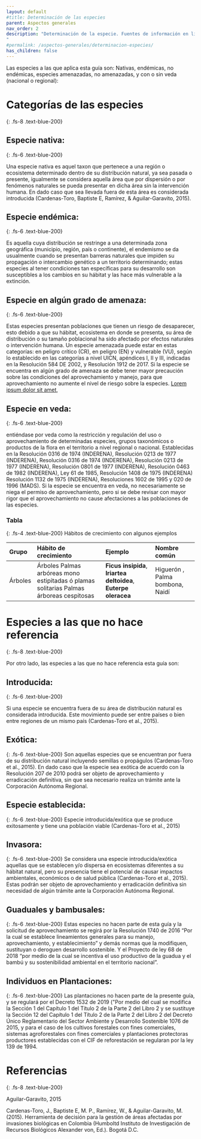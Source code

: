 ```yaml
---
layout: default
#title: Determinación de las especies
parent: Aspectos generales
nav_order: 2
description: "Determinación de la especie. Fuentes de información en linea (SIB, catalogo de nombres comunes, herbarios. Ejercicio de determinación de especie a partir de nombre común
"
#permalink: /aspectos-generales/determinacion-especies/
has_children: false
---
```



Las especies a las que aplica esta guía son: Nativas, endémicas, no endémicas, especies amenazadas, no amenazadas, y con o sin veda (nacional o regional):

# Categorías de las especies
{: .fs-8 .text-blue-200}
## Especie nativa:
{: .fs-6 .text-blue-200}

Una especie nativa es aquel taxon que pertenece a una región o ecosistema determinado dentro de su distribución natural, ya sea pasada o presente, igualmente se considera aquella área que por dispersión o por fenómenos naturales se pueda presentar en dicha área sin la intervención humana. En dado caso que sea llevada fuera de esta área es considerada introducida (Cardenas-Toro, Baptiste E, Ramírez, & Aguilar-Garavito, 2015).

## Especie endémica:
{: .fs-6 .text-blue-200}

Es aquella cuya distribución se restringe a una determinada zona geográfica (municipio, región, país o continente), el endemismo se da usualmente cuando se presentan barreras naturales que impiden su propagación o intercambio genético a un territorio determinando; estas especies al tener condiciones tan específicas para su desarrollo son susceptibles a los cambios en su hábitat y las hace más vulnerable a la extinción.

## Especie en algún grado de amenaza:
{: .fs-6 .text-blue-200}

Estas especies presentan poblaciones que tienen un riesgo de desaparecer, esto debido a que su hábitat, ecosistema en donde se presenta, su área de distribución o su tamaño poblacional ha sido afectado por efectos naturales o intervención humana. Un especie amenazada puede estar en estas categorías: en peligro crítico (CR), en peligro (EN) y vulnerable (VU), según lo establecido en las categorías a nivel UICN, apéndices I, II y III, indicadas en la Resolución 584 DE 2002, y Resolución 1912 de 2017. Si la especie se encuentra en algún grado de amenaza se debe tener mayor precaución sobre las condiciones del aprovechamiento y manejo, para que aprovechamiento no aumente el nivel de riesgo sobre la especies.
[Lorem ipsum dolor sit amet](https://es.wikipedia.org/wiki/Productos_forestales_no_maderables), 

## Especie en veda:
{: .fs-6 .text-blue-200}

entiéndase por veda como la restricción y regulación del uso o aprovechamiento de determinadas especies, grupos taxonómicos o productos de la flora en el territorio a nivel regional o nacional. Establecidas en la Resolución 0316 de 1974 (INDERENA), Resolución 0213 de 1977 (INDERENA), Resolución 0316 de 1974 (INDERENA), Resolución 0213 de 1977 (INDERENA), Resolución 0801 de 1977 (INDERENA), Resolución 0463 de 1982 (INDERENA), Ley 61 de 1985, Resolución 1408 de 1975 (INDERENA) Resolución 1132 de 1975 (INDERENA), Resoluciones 1602 de 1995 y 020 de 1996 (MADS). Si la especie se encuentra en veda, no necesariamente se niega el permiso de aprovechamiento, pero si se debe revisar con mayor rigor que el aprovechamiento no cause afectaciones a las poblaciones de las especies.

### Tabla 
{: .fs-4 .text-blue-200}
Hábitos de crecimiento con algunos ejemplos

| Grupo  | Hábito de crecimiento   | Ejemplo   | Nombre común  |
|:-------------|:---------------------|:---------|:---------|
| Árboles | Árboles Palmas arbóreas mono estipitadas ó plamas solitarias Palmas árboreas cespitosas | **Ficus insipida**, **Iriartea deltoidea**, **Euterpe oleracea**  | Higuerón , Palma bombona, Naidí |


# Especies a las que no hace referencia
{: .fs-8 .text-blue-200}

Por otro lado, las especies a las que no hace referencia esta guía son:

## Introducida: 
{: .fs-6 .text-blue-200}

Si una especie se encuentra fuera de su área de distribución natural es considerada introducida. Este movimiento puede ser entre países o bien entre regiones de un mismo país (Cardenas-Toro et al., 2015).

## Exótica: 
{: .fs-6 .text-blue-200}
Son aquellas especies que se encuentran por fuera de su distribución natural incluyendo semillas o propágulos (Cardenas-Toro et al., 2015). En dado caso que la especie sea exótica de acuerdo con la Resolución 207 de 2010 podrá ser objeto de aprovechamiento y erradicación definitiva, sin que sea necesario realiza un trámite ante la Corporación Autónoma Regional.

## Especie establecida: 
{: .fs-6 .text-blue-200}
Especie introducida/exótica que se produce exitosamente y tiene una población viable (Cardenas-Toro et al., 2015)

## Invasora: 
{: .fs-6 .text-blue-200}
Se considera una especie introducida/exótica aquellas que se establecen y/o dispersa en ecosistemas diferentes a su hábitat natural, pero su presencia tiene el potencial de causar impactos ambientales, económicos o de salud pública (Cardenas-Toro et al., 2015). Estas podrán ser objeto de aprovechamiento y erradicación definitiva sin necesidad de algún trámite ante la Corporación Autónoma Regional.

## Guaduales y bambusales: 
{: .fs-6 .text-blue-200}
Estas especies no hacen parte de esta guía y la solicitud de aprovechamiento se regirá por la Resolución 1740 de 2016 “Por la cual se establece lineamientos generales para su manejo, aprovechamiento, y establecimiento” y demás normas que la modifiquen, sustituyan o deroguen desarrollo sostenible. Y el Proyecto de ley 68 de 2018 “por medio de la cual se incentiva el uso productivo de la guadua y el bambú y su sostenibilidad ambiental en el territorio nacional”.

## Individuos en Plantaciones: 
{: .fs-6 .text-blue-200}
Las plantaciones no hacen parte de la presente guía, y se regulará por el Decreto 1532 de 2019 ("Por medio del cual se modifica la Sección 1 del Capítulo 1 del Título 2 de la Parte 2 del Libro 2 y se sustituye la Sección 12 del Capítulo 1 del Título 2 de la Parte 2 del Libro 2 del Decreto Único Reglamentario del Sector Ambiente y Desarrollo Sostenible 1076 de 2015, y para el caso de los cultivos forestales con fines comerciales, sistemas agroforestales con fines comerciales y plantaciones protectoras productores establecidas con el CIF de reforestación se regularan por la ley 139 de 1994.





# Referencias
{: .fs-8 .text-blue-200}

Aguilar-Garavito, 2015

Cardenas-Toro, J., Baptiste E, M. P., Ramírez, W., & Aguilar-Garavito, M. (2015). Herramienta de decisión para la gestión de áreas afectadas por invasiones biológicas en Colombia (Humboltd Instituto de Investigación de Recursos Biológicos Alexander von, Ed.). Bogotá D.C.
